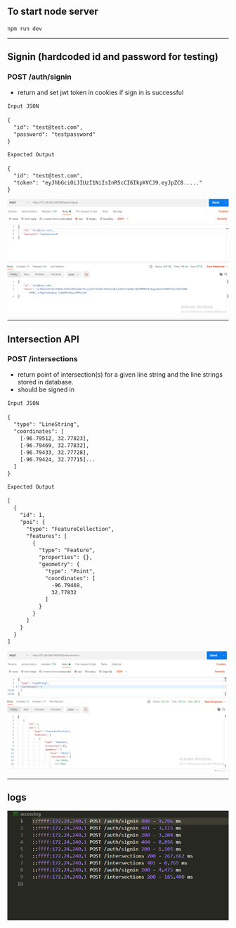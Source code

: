 ## To start node server

```
npm run dev
```

---

## Signin (hardcoded id and password for testing)

### POST /auth/signin

- return and set jwt token in cookies if sign in is successful

```
Input JSON

{
  "id": "test@test.com",
  "password": "testpassword"
}
```

```
Expected Output

{
  "id": "test@test.com",
  "token": "eyJhbGciOiJIUzI1NiIsInR5cCI6IkpXVCJ9.eyJpZC8....."
}
```

![](output_images/signin.png)

---

## Intersection API

### POST /intersections

- return point of intersection(s) for a given line string and the line strings stored in database.
- should be signed in

```
Input JSON

{
  "type": "LineString",
  "coordinates": [
    [-96.79512, 32.77823],
    [-96.79469, 32.77832],
    [-96.79433, 32.77728],
    [-96.79424, 32.77715]...
  ]
}
```

```
Expected Output

[
  {
    "id": 1,
    "poi": {
      "type": "FeatureCollection",
      "features": [
        {
          "type": "Feature",
          "properties": {},
          "geometry": {
            "type": "Point",
            "coordinates": [
              -96.79469,
              32.77832
            ]
          }
        }
      ]
    }
  }
]
```

![](output_images/intersections.png)

---

## logs

![](output_images/accesslog.png)
